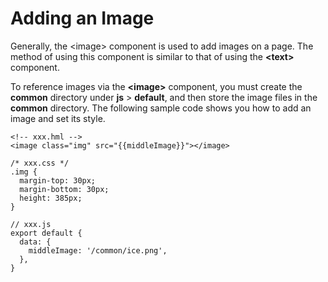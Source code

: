 # Adding an Image<a name="EN-US_TOPIC_0000001063590816"></a>

Generally, the <image\> component is used to add images on a page. The method of using this component is similar to that of using the  **<text\>**  component.

To reference images via the  **<image\>**  component, you must create the  **common**  directory under  **js**  \>  **default**, and then store the image files in the  **common**  directory. The following sample code shows you how to add an image and set its style.

```
<!-- xxx.hml -->
<image class="img" src="{{middleImage}}"></image>
```

```
/* xxx.css */
.img {  
  margin-top: 30px;
  margin-bottom: 30px;
  height: 385px;
}
```

```
// xxx.js
export default {
  data: {
    middleImage: '/common/ice.png',
  },
}
```

